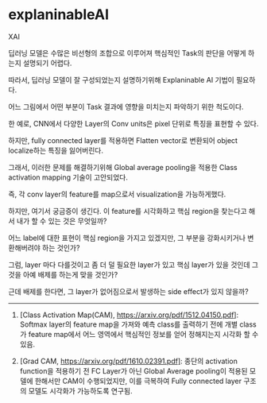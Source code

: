 # explaninableAI
XAI

딥러닝 모델은 수많은 비선형의 조합으로 이루어져 핵심적인 Task의 판단을 어떻게 하는지 설명되기 어렵다.

따라서, 딥러닝 모델이 잘 구성되었는지 설명하기위해 Explaninable AI 기법이 필요하다.

어느 그림에서 어떤 부분이 Task 결과에 영향을 미치는지 파악하기 위한 척도이다.

한 예로, CNN에서 다양한 Layer의 Conv units은 pixel 단위로 특징을 표현할 수 있다. 

하지만, fully connected layer를 적용하면 Flatten vector로 변환되어 object localize하는 특징을 잃어버린다. 

그래서, 이러한 문제를 해결하기위해 Global average pooling을 적용한 Class activation mapping 기술이 고안되었다.

즉, 각 conv layer의 feature를 map으로서 visualization을 가능하게했다.

하지만, 여기서 궁금증이 생긴다. 이 feature를 시각화하고 핵심 region을 찾는다고 해서 내가 할 수 있는 것은 무엇일까?

어느 label에 대한 표현이 핵심 region을 가지고 있겠지만, 그 부분을 강화시키거나 변환해버려야 하는 것인가?

그럼, layer 마다 다를것이고 좀 더 덜 필요한 layer가 있고 핵심 layer가 있을 것인데 그것을 아예 배제를 하는게 맞을 것인가?

근데 배제를 한다면, 그 layer가 없어짐으로서 발생하는 side effect가 있지 않을까?

------------------------------------------------------------------------------------------------------------------------

1. [Class Activation Map(CAM), https://arxiv.org/pdf/1512.04150.pdf]: Softmax layer의 feature map을 가져와 예측 class를 출력하기 전에 개별 class가 feature map에서 어느 영역에서 핵심적인 정보를 얻어 정해지는지 시각화 할 수 있음.

2. [Grad CAM, https://arxiv.org/pdf/1610.02391.pdf]: 종단의 activation function을 적용하기 전 FC Layer가 아닌 Global Average pooling이 적용된 모델에 한해서만 CAM이 수행되었지만, 이를 극복하여 Fully connected layer 구조의 모델도 시각화가 가능하도록 연구됨.



